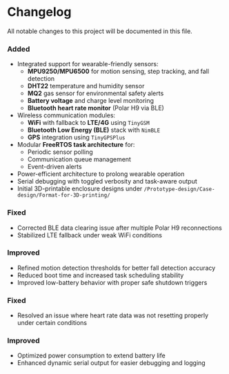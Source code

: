 # Changelog

All notable changes to this project will be documented in this file.

### Added
- Integrated support for wearable-friendly sensors:
  - **MPU9250/MPU6500** for motion sensing, step tracking, and fall detection
  - **DHT22** temperature and humidity sensor
  - **MQ2** gas sensor for environmental safety alerts
  - **Battery voltage** and charge level monitoring
  - **Bluetooth heart rate monitor** (Polar H9 via BLE)
- Wireless communication modules:
  - **WiFi** with fallback to **LTE/4G** using `TinyGSM`
  - **Bluetooth Low Energy (BLE)** stack with `NimBLE`
  - **GPS** integration using `TinyGPSPlus`
- Modular **FreeRTOS task architecture** for:
  - Periodic sensor polling
  - Communication queue management
  - Event-driven alerts
- Power-efficient architecture to prolong wearable operation
- Serial debugging with toggled verbosity and task-aware output
- Initial 3D-printable enclosure designs under `/Prototype-design/Case-design/Format-for-3D-printing/`

### Fixed
- Corrected BLE data clearing issue after multiple Polar H9 reconnections
- Stabilized LTE fallback under weak WiFi conditions

### Improved
- Refined motion detection thresholds for better fall detection accuracy
- Reduced boot time and increased task scheduling stability
- Improved low-battery behavior with proper safe shutdown triggers

### Fixed
- Resolved an issue where heart rate data was not resetting properly under certain conditions

### Improved
- Optimized power consumption to extend battery life
- Enhanced dynamic serial output for easier debugging and logging

